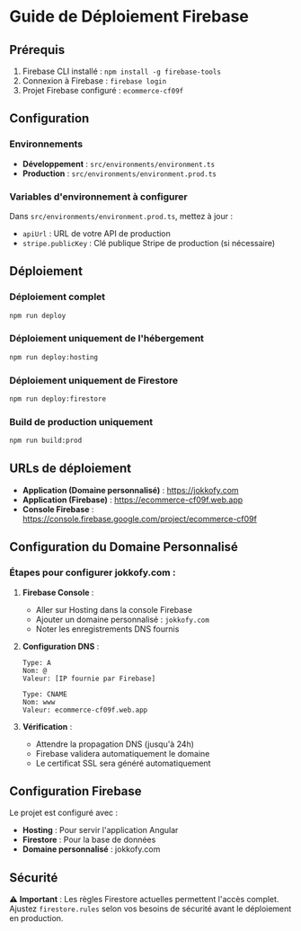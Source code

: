 # Guide de Déploiement Firebase

## Prérequis

1. Firebase CLI installé : `npm install -g firebase-tools`
2. Connexion à Firebase : `firebase login`
3. Projet Firebase configuré : `ecommerce-cf09f`

## Configuration

### Environnements

- **Développement** : `src/environments/environment.ts`
- **Production** : `src/environments/environment.prod.ts`

### Variables d'environnement à configurer

Dans `src/environments/environment.prod.ts`, mettez à jour :
- `apiUrl` : URL de votre API de production
- `stripe.publicKey` : Clé publique Stripe de production (si nécessaire)

## Déploiement

### Déploiement complet
```bash
npm run deploy
```

### Déploiement uniquement de l'hébergement
```bash
npm run deploy:hosting
```

### Déploiement uniquement de Firestore
```bash
npm run deploy:firestore
```

### Build de production uniquement
```bash
npm run build:prod
```

## URLs de déploiement

- **Application (Domaine personnalisé)** : https://jokkofy.com
- **Application (Firebase)** : https://ecommerce-cf09f.web.app
- **Console Firebase** : https://console.firebase.google.com/project/ecommerce-cf09f

## Configuration du Domaine Personnalisé

### Étapes pour configurer jokkofy.com :

1. **Firebase Console** :
   - Aller sur Hosting dans la console Firebase
   - Ajouter un domaine personnalisé : `jokkofy.com`
   - Noter les enregistrements DNS fournis

2. **Configuration DNS** :
   ```
   Type: A
   Nom: @
   Valeur: [IP fournie par Firebase]
   
   Type: CNAME
   Nom: www
   Valeur: ecommerce-cf09f.web.app
   ```

3. **Vérification** :
   - Attendre la propagation DNS (jusqu'à 24h)
   - Firebase validera automatiquement le domaine
   - Le certificat SSL sera généré automatiquement

## Configuration Firebase

Le projet est configuré avec :
- **Hosting** : Pour servir l'application Angular
- **Firestore** : Pour la base de données
- **Domaine personnalisé** : jokkofy.com

## Sécurité

⚠️ **Important** : Les règles Firestore actuelles permettent l'accès complet. 
Ajustez `firestore.rules` selon vos besoins de sécurité avant le déploiement en production. 